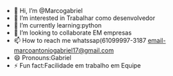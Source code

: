 - 👋 Hi, I’m @Marcogabriel
- 👀 I’m interested in Trabalhar como desenvolvedor
- 🌱 I’m currently learning:python
- 💞️ I’m looking to collaborate EM empresas
- 📫 How to reach me whatssap(61099997-3187 email-marcoantoniogabriel17@gmail.com
- 😄 Pronouns:Gabriel
- ⚡ Fun fact:Facilidade em trabalho em Equipe

<!---
Marcogabr/Marcogabr is a ✨ special ✨ repository because its `README.md` (this file) appears on your GitHub profile.
You can click the Preview link to take a look at your changes.
--->
